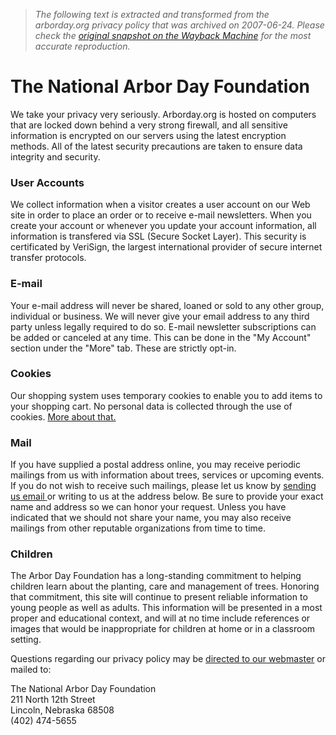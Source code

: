 > *The following text is extracted and transformed from the arborday.org privacy policy that was archived on 2007-06-24. Please check the [original snapshot on the Wayback Machine](https://web.archive.org/web/20070624153556id_/http%3A//www.arborday.org/generalinfo/privacy.cfm) for the most accurate reproduction.*

# The National Arbor Day Foundation

We take your privacy very seriously. Arborday.org is hosted on computers that are locked down behind a very strong firewall, and all sensitive information is encrypted on our servers using the latest encryption methods. All of the latest security precautions are taken to ensure data integrity and security. 

[](https://seal.verisign.com/splash?form_file=fdf/splash.fdf&dn=WWW.ARBORDAY.ORG&lang=eng)

### User Accounts

We collect information when a visitor creates a user account on our Web site in order to place an order or to receive e-mail newsletters. When you create your account or whenever you update your account information, all information is transfered via SSL (Secure Socket Layer). This security is certificated by VeriSign, the largest international provider of secure internet transfer protocols. 

### E-mail

Your e-mail address will never be shared, loaned or sold to any other group, individual or business. We will never give your email address to any third party unless legally required to do so. E-mail newsletter subscriptions can be added or canceled at any time. This can be done in the "My Account" section under the "More" tab. These are strictly opt-in. 

### Cookies

Our shopping system uses temporary cookies to enable you to add items to your shopping cart. No personal data is collected through the use of cookies. [More about that.](https://web.archive.org/web/20070624153556id_/http%3A//www.arborday.org/generalinfo/nocookies.cfm)

### Mail

If you have supplied a postal address online, you may receive periodic mailings from us with information about trees, services or upcoming events. If you do not wish to receive such mailings, please let us know by [ sending us email ](https://web.archive.org/web/20070624153556id_/http%3A//www.arborday.org/generalinfo/index.cfm) or writing to us at the address below. Be sure to provide your exact name and address so we can honor your request. Unless you have indicated that we should not share your name, you may also receive mailings from other reputable organizations from time to time. 

### Children

The Arbor Day Foundation has a long-standing commitment to helping children learn about the planting, care and management of trees. Honoring that commitment, this site will continue to present reliable information to young people as well as adults. This information will be presented in a most proper and educational context, and will at no time include references or images that would be inappropriate for children at home or in a classroom setting. 

Questions regarding our privacy policy may be [directed to our webmaster](https://web.archive.org/web/20070624153556id_/http%3A//www.arborday.org/generalinfo/index.cfm) or mailed to:

The National Arbor Day Foundation  
211 North 12th Street  
Lincoln, Nebraska 68508  
(402) 474-5655 
